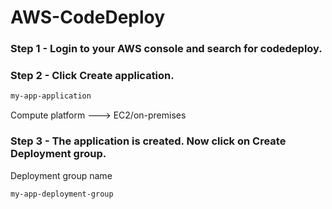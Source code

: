 # AWS-CodeDeploy

### Step 1 - Login to your AWS console and search for codedeploy.

### Step 2 - Click Create application.

```sh
my-app-application
```

Compute platform   --->  EC2/on-premises

### Step 3 - The application is created. Now click on Create Deployment group.

Deployment group name

```sh
my-app-deployment-group
```
